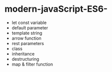 # modern-javaScript-ES6-

* let const variable
* default parameter
* template string
* arrow function
* rest parameters
* class 
* inheritance
* destructuring
* map & filter function